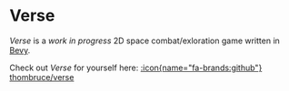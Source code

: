 # Verse

_Verse_ is a _work in progress_ 2D space combat/exloration game written in [Bevy](https://bevyengine.org/).

Check out _Verse_ for yourself here: [:icon{name="fa-brands:github"} thombruce/verse](https://github.com/thombruce/verse)
